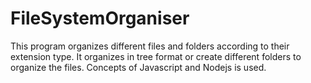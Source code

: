 # FileSystemOrganiser
This program organizes different files and folders according to their extension type.
It organizes in tree format or create different folders to organize the files.
Concepts of Javascript and Nodejs is used.
